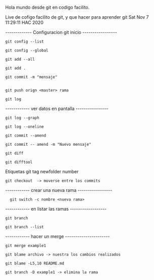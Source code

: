 Hola mundo desde git en codigo facilito.

Live de cofigo facilito de git, y que hacer para aprender git
Sat Nov  7 11:29:11 HAC 2020


------------- Configuracion git inicio -----------------

	git config --list

	git config --global

	git add --all
	
	git add .

	git commit -m "mensaje"


	git push orign <master> rama 

	git log


------------ ver datos en pantalla ----------------

	git log --graph 
	
	git log --oneline
	
	git commit --amend 
	
	git commit -- amend -m "Nuevo mensaje"

	git diff

	git difftool 

Etiquetas git tag newfolder number

	git checkout  -> moverse entre los commits

	
------------ crear una nueva rama -----------------

	  git switch -c nombre <nueva rama>

------------ en listar las ramas ------------------

	git branch	

	git branch --list


------------ hacer un merge ----------------------

	git merge example1

	git blame archivo -> nuestra los cambios realizados 

	git blame -L5,10 README.md

	git branch -D example1 -> elimina la rama 
